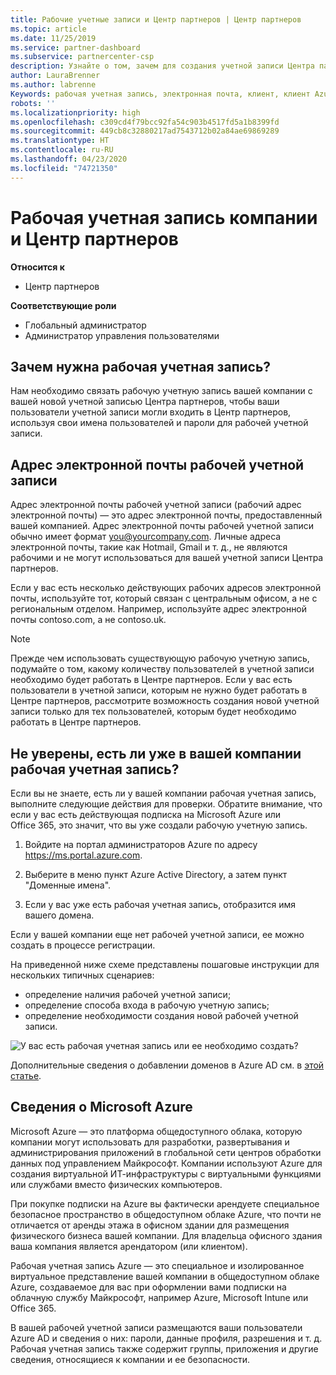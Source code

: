 ```yaml
---
title: Рабочие учетные записи и Центр партнеров | Центр партнеров
ms.topic: article
ms.date: 11/25/2019
ms.service: partner-dashboard
ms.subservice: partnercenter-csp
description: Узнайте о том, зачем для создания учетной записи Центра партнеров нужна рабочая учетная запись, а также о том, есть ли у вас такая учетная запись.
author: LauraBrenner
ms.author: labrenne
Keywords: рабочая учетная запись, электронная почта, клиент, клиент Azure, создание учетной записи, доменное имя
robots: ''
ms.localizationpriority: high
ms.openlocfilehash: c309cd4f79bcc92fa54c903b4517fd5a1b8399fd
ms.sourcegitcommit: 449cb8c32880217ad7543712b02a84ae69869289
ms.translationtype: HT
ms.contentlocale: ru-RU
ms.lasthandoff: 04/23/2020
ms.locfileid: "74721350"
---
```

# <a name="your-company-work-account-and-partner-center"></a>Рабочая учетная запись компании и Центр партнеров  

**Относится к**

-  Центр партнеров

**Соответствующие роли**

- Глобальный администратор
- Администратор управления пользователями

## <a name="why-you-need-a-work-account"></a>Зачем нужна рабочая учетная запись?

Нам необходимо связать рабочую учетную запись вашей компании с вашей новой учетной записью Центра партнеров, чтобы ваши пользователи учетной записи могли входить в Центр партнеров, используя свои имена пользователей и пароли для рабочей учетной записи.

## <a name="the-work-account-email-address"></a>Адрес электронной почты рабочей учетной записи

Адрес электронной почты рабочей учетной записи (рабочий адрес электронной почты) — это адрес электронной почты, предоставленный вашей компанией. Адрес электронной почты рабочей учетной записи обычно имеет формат you@yourcompany.com. Личные адреса электронной почты, такие как Hotmail, Gmail и т. д., не являются рабочими и не могут использоваться для вашей учетной записи Центра партнеров. 

Если у вас есть несколько действующих рабочих адресов электронной почты, используйте тот, который связан с центральным офисом, а не с региональным отделом. Например, используйте адрес электронной почты contoso.com, а не contoso.uk.

> [!NOTE]  
> Прежде чем использовать существующую рабочую учетную запись, подумайте о том, какому количеству пользователей в учетной записи необходимо будет работать в Центре партнеров. Если у вас есть пользователи в учетной записи, которым не нужно будет работать в Центре партнеров, рассмотрите возможность создания новой учетной записи только для тех пользователей, которым будет необходимо работать в Центре партнеров.


## <a name="not-sure-if-your-company-already-has-a-work-account"></a>Не уверены, есть ли уже в вашей компании рабочая учетная запись?

Если вы не знаете, есть ли у вашей компании рабочая учетная запись, выполните следующие действия для проверки. Обратите внимание, что если у вас есть действующая подписка на Microsoft Azure или Office 365, это значит, что вы уже создали рабочую учетную запись.

1. Войдите на портал администраторов Azure по адресу https://ms.portal.azure.com.

2. Выберите в меню пункт Azure Active Directory, а затем пункт "Доменные имена".

3. Если у вас уже есть рабочая учетная запись, отобразится имя вашего домена.

Если у вашей компании еще нет рабочей учетной записи, ее можно создать в процессе регистрации.

На приведенной ниже схеме представлены пошаговые инструкции для нескольких типичных сценариев:

- определение наличия рабочей учетной записи; 
- определение способа входа в рабочую учетную запись; 
- определение необходимости создания новой рабочей учетной записи.


![У вас есть рабочая учетная запись или ее необходимо создать?](images/onboardingAADFlow.png)

Дополнительные сведения о добавлении доменов в Azure AD см. в [этой статье](https://docs.microsoft.com/azure/active-directory/active-directory-add-domain).

## <a name="about-microsoft-azure"></a>Сведения о Microsoft Azure

Microsoft Azure — это платформа общедоступного облака, которую компании могут использовать для разработки, развертывания и администрирования приложений в глобальной сети центров обработки данных под управлением Майкрософт. Компании используют Azure для создания виртуальной ИТ-инфраструктуры с виртуальными функциями или службами вместо физических компьютеров. 

При покупке подписки на Azure вы фактически арендуете специальное безопасное пространство в общедоступном облаке Azure, что почти не отличается от аренды этажа в офисном здании для размещения физического бизнеса вашей компании. Для владельца офисного здания ваша компания является арендатором (или клиентом). 

Рабочая учетная запись Azure — это специальное и изолированное виртуальное представление вашей компании в общедоступном облаке Azure, создаваемое для вас при оформлении вами подписки на облачную службу Майкрософт, например Azure, Microsoft Intune или Office 365. 

В вашей рабочей учетной записи размещаются ваши пользователи Azure AD и сведения о них: пароли, данные профиля, разрешения и т. д. Рабочая учетная запись также содержит группы, приложения и другие сведения, относящиеся к компании и ее безопасности. 
